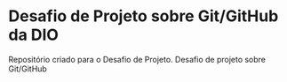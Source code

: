 # Desafio de Projeto sobre Git/GitHub da DIO
Repositório criado para o Desafio de Projeto.
Desafio de projeto sobre Git/GitHub
